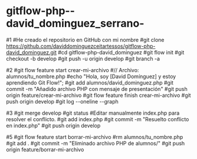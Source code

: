 # gitflow-php--david_dominguez_serrano-

#1 
#He creado el repositorio en GitHub con mi nombre
#git clone https://github.com/daviddominguezceitartessos/gitflow-php-david_dominguez.git
#cd gitflow-php-david_dominguez
#git flow init
#git checkout -b develop
#git push -u origin develop
#git branch -a

#2
#git flow feature start crear-mi-archivo
#// Archivo: alumnos/tu_nombre.php
#echo "Hola, soy [David Domínguez] y estoy aprendiendo Git Flow!";
#git add alumnos/david_dominguez.php
#git commit -m "Añadido archivo PHP con mensaje de presentación"
#git push origin feature/crear-mi-archivo
#git flow feature finish crear-mi-archivo
#git push origin develop
#git log --oneline --graph

#3
#git merge develop
#git status
#Editar manualmente index.php para resolver el conflicto.
#git add index.php
#git commit -m "Resuelto conflicto en index.php"
#git push origin develop


#5
#git flow feature start borrar-mi-archivo
#rm alumnos/tu_nombre.php
#git add .
#git commit -m "Eliminado archivo PHP de alumnos/"
#git push origin feature/borrar-mi-archivo


